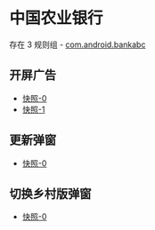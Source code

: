 # 中国农业银行

存在 3 规则组 - [com.android.bankabc](/src/apps/com.android.bankabc.ts)

## 开屏广告

- [快照-0](https://i.gkd.li/import/12472629)
- [快照-1](https://i.gkd.li/import/13196201)

## 更新弹窗

- [快照-0](https://i.gkd.li/import/12685502)

## 切换乡村版弹窗

- [快照-0](https://i.gkd.li/import/12685764)
